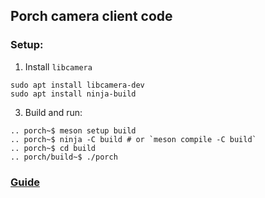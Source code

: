 ## Porch camera client code

### Setup:
1. Install `libcamera`
```
sudo apt install libcamera-dev
sudo apt install ninja-build
```
3. Build and run:
```
.. porch~$ meson setup build
.. porch~$ ninja -C build # or `meson compile -C build`
.. porch~$ cd build
.. porch/build~$ ./porch
```

### [Guide](https://git.libcamera.org/libcamera/libcamera.git/tree/Documentation/guides/application-developer.rst)
